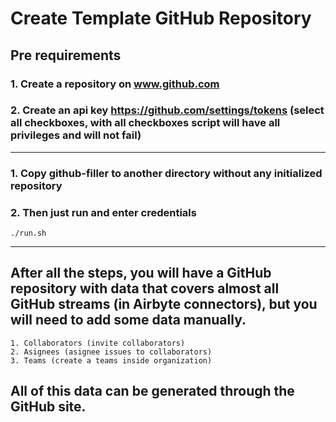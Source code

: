 # Create Template GitHub Repository

## Pre requirements
### 1. Create a repository on www.github.com
### 2. Create an api key https://github.com/settings/tokens (select all checkboxes, with all checkboxes script will have all privileges and will not fail)

---
### 1. Copy github-filler to another directory without any initialized repository
### 2. Then just run and enter credentials
    ./run.sh

---

## After all the steps, you will have a GitHub repository with data that covers almost all GitHub streams (in Airbyte connectors), but you will need to add some data manually.
    1. Collaborators (invite collaborators)
    2. Asignees (asignee issues to collaborators)
    3. Teams (create a teams inside organization)
## All of this data can be generated through the GitHub site.
